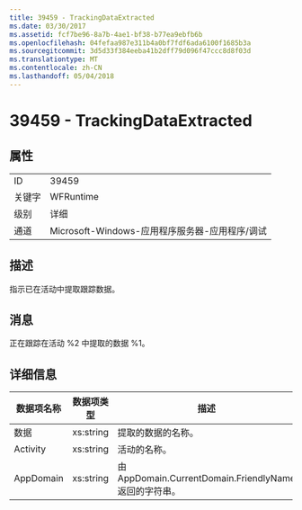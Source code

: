 ```yaml
---
title: 39459 - TrackingDataExtracted
ms.date: 03/30/2017
ms.assetid: fcf7be96-8a7b-4ae1-bf38-b77ea9ebfb6b
ms.openlocfilehash: 04fefaa987e311b4a0bf7fdf6ada6100f1685b3a
ms.sourcegitcommit: 3d5d33f384eeba41b2dff79d096f47ccc8d8f03d
ms.translationtype: MT
ms.contentlocale: zh-CN
ms.lasthandoff: 05/04/2018
---
```

# <a name="39459---trackingdataextracted"></a>39459 - TrackingDataExtracted
## <a name="properties"></a>属性  
  
|||  
|-|-|  
|ID|39459|  
|关键字|WFRuntime|  
|级别|详细|  
|通道|Microsoft-Windows-应用程序服务器-应用程序/调试|  
  
## <a name="description"></a>描述  
 指示已在活动中提取跟踪数据。  
  
## <a name="message"></a>消息  
 正在跟踪在活动 %2 中提取的数据 %1。  
  
## <a name="details"></a>详细信息  
  
|数据项名称|数据项类型|描述|  
|--------------------|--------------------|-----------------|  
|数据|xs:string|提取的数据的名称。|  
|Activity|xs:string|活动的名称。|  
|AppDomain|xs:string|由 AppDomain.CurrentDomain.FriendlyName 返回的字符串。|
